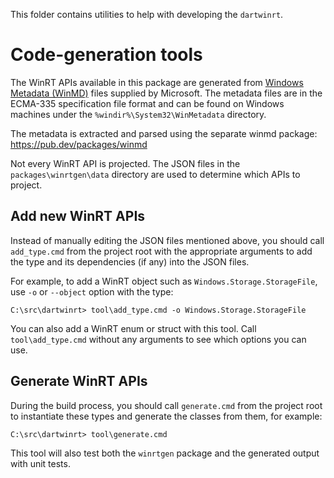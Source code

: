 This folder contains utilities to help with developing the `dartwinrt`.

# Code-generation tools

The WinRT APIs available in this package are generated from [Windows Metadata
(WinMD)](https://learn.microsoft.com/uwp/winrt-cref/winmd-files) files
supplied by Microsoft. The metadata files are in the ECMA-335 specification
file format and can be found on Windows machines under the
`%windir%\System32\WinMetadata` directory.

The metadata is extracted and parsed using the separate winmd package:
<https://pub.dev/packages/winmd>

Not every WinRT API is projected. The JSON files in the
`packages\winrtgen\data` directory are used to determine which APIs to project.

## Add new WinRT APIs

Instead of manually editing the JSON files mentioned above, you should call
`add_type.cmd` from the project root with the appropriate arguments to add
the type and its dependencies (if any) into the JSON files.

For example, to add a WinRT object such as `Windows.Storage.StorageFile`, use
`-o` or `--object` option with the type:

```terminal
C:\src\dartwinrt> tool\add_type.cmd -o Windows.Storage.StorageFile
```

You can also add a WinRT enum or struct with this tool. Call
`tool\add_type.cmd` without any arguments to see which options you can use.

## Generate WinRT APIs

During the build process, you should call `generate.cmd` from the project root
to instantiate these types and generate the classes from them, for example:

```terminal
C:\src\dartwinrt> tool\generate.cmd
```

This tool will also test both the `winrtgen` package and the generated output
with unit tests.
